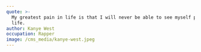 ```yaml
---
quote: >-
  My greatest pain in life is that I will never be able to see myself perform
  life.
author: Kanye West
occupation: Rapper
image: /cms_media/kanye-west.jpeg
---
```

